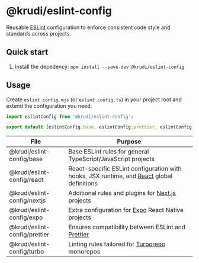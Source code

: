 # @krudi/eslint-config

Reusable [ESLint](https://github.com/eslint/eslint) configuration to enforce
consistent code style and standards across projects.

## Quick start

1. Install the depedency: `npm install --save-dev @krudi/eslint-config`

## Usage

Create `eslint.config.mjs` (or `eslint.config.ts`) in your project root and
extend the configuration you need:

```js
import eslintConfig from '@krudi/eslint-config';

export default [eslintConfig.base, eslintConfig.prettier, eslintConfig.turbo];
```

| File                          | Purpose                                                                                                                         |
| ------------------------------ | ------------------------------------------------------------------------------------------------------------------------------ |
| @krudi/eslint-config/base      | Base ESLint rules for general TypeScript/JavaScript projects                                                                   |
| @krudi/eslint-config/react     | React-specific ESLint configuration with hooks, JSX runtime, and [React](https://github.com/facebook/react) global definitions |
| @krudi/eslint-config/nextjs    | Additional rules and plugins for [Next.js](https://github.com/vercel/next.js) projects                                         |
| @krudi/eslint-config/expo      | Extra configuration for [Expo](https://github.com/expo/expo) React Native projects                                             |
| @krudi/eslint-config/prettier  | Ensures compatibility between ESLint and [Prettier](https://github.com/prettier/prettier)                                      |
| @krudi/eslint-config/turbo     | Linting rules tailored for [Turborepo](https://github.com/vercel/turborepo) monorepos                                          |
